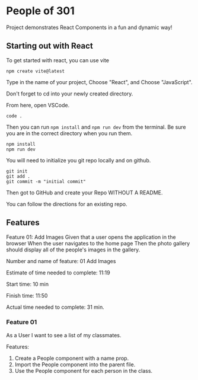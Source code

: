 # People of 301

Project demonstrates React Components in a fun and dynamic way!

## Starting out with React

To get started with react, you can use vite

    npm create vite@latest

Type in the name of your project, Choose "React", and Choose "JavaScript".

Don't forget to cd into your newly created directory.

From here, open VSCode.

    code .

Then you can run `npm install` and `npm run dev` from the terminal. Be sure you are in the correct directory when you run them.

    npm install
    npm run dev

You will need to initialize you git repo locally and on github.

    git init
    git add .
    git commit -m "initial commit"

Then got to GitHub and create your Repo WITHOUT A README.

You can follow the directions for an existing repo.

## Features

Feature 01: Add Images
Given that a user opens the application in the browser
When the user navigates to the home page
Then the photo gallery should display all of the people's images in the gallery.

Number and name of feature: 01 Add Images

Estimate of time needed to complete: 11:19

Start time: 10 min

Finish time: 11:50

Actual time needed to complete: 31 min.

### Feature 01

As a User I want to see a list of my classmates.

Features:

1. Create a People component with a name prop.
2. Import the People component into the parent file.
3. Use the People component for each person in the class.
